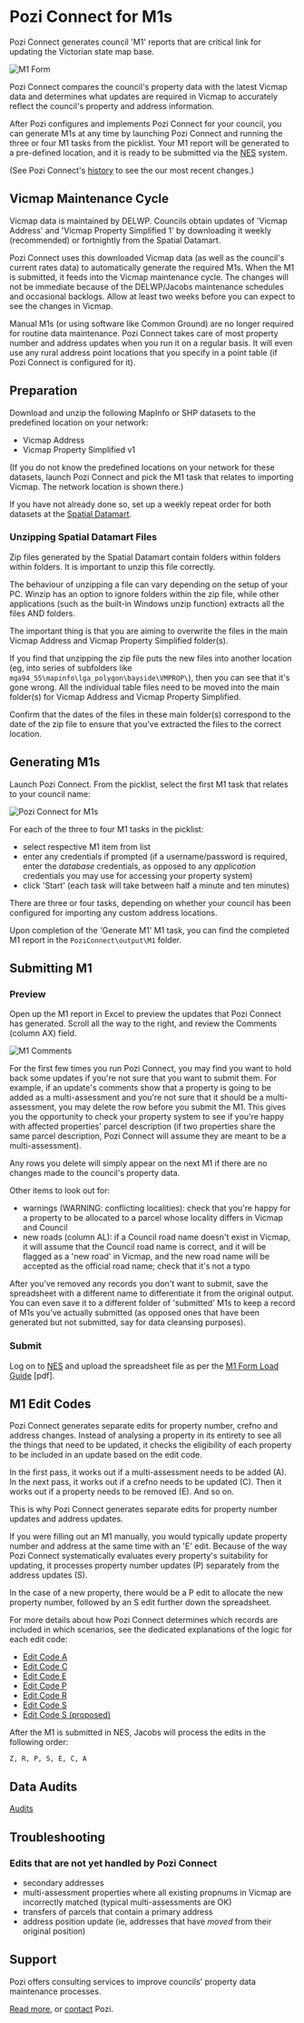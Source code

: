 # Pozi Connect for M1s

Pozi Connect generates council 'M1' reports that are critical link for updating the Victorian state map base.

![M1 Form](http://i.imgur.com/rlp9JKS.jpg "M1 Form")

Pozi Connect compares the council's property data with the latest Vicmap data and determines what updates are required in Vicmap to accurately reflect the council's property and address information.

After Pozi configures and implements Pozi Connect for your council, you can generate M1s at any time by launching Pozi Connect and running the three or four M1 tasks from the picklist. Your M1 report will be generated to a pre-defined location, and it is ready to be submitted via the [NES](http://nes.land.vic.gov.au/WebSite/Login.aspx) system.

(See Pozi Connect's [history](/poziconnect/m1s/history) to see the our most recent changes.)

## Vicmap Maintenance Cycle

Vicmap data is maintained by DELWP. Councils obtain updates of 'Vicmap Address' and 'Vicmap Property Simplified 1' by downloading it weekly (recommended) or fortnightly from the Spatial Datamart.

Pozi Connect uses this downloaded Vicmap data (as well as the council's current rates data) to automatically generate the required M1s. When the M1 is submitted, it feeds into the Vicmap maintenance cycle. The changes will not be immediate because of the DELWP/Jacobs maintenance schedules and occasional backlogs. Allow at least two weeks before you can expect to see the changes in Vicmap.

Manual M1s (or using software like Common Ground) are no longer required for routine data maintenance. Pozi Connect takes care of most property number and address updates when you run it on a regular basis. It will even use any rural address point locations that you specify in a point table (if Pozi Connect is configured for it).

## Preparation

Download and unzip the following MapInfo or SHP datasets to the predefined location on your network:

* Vicmap Address
* Vicmap Property Simplified v1

(If you do not know the predefined locations on your network for these datasets, launch Pozi Connect and pick the M1 task that relates to importing Vicmap. The network location is shown there.)

If you have not already done so, set up a weekly repeat order for both datasets at the [Spatial Datamart]( http://services.land.vic.gov.au/SpatialDatamart/).

### Unzipping Spatial Datamart Files

Zip files generated by the Spatial Datamart contain folders within folders within folders. It is important to unzip this file correctly.

The behaviour of unzipping a file can vary depending on the setup of your PC. Winzip has an option to ignore folders within the zip file, while other applications (such as the built-in Windows unzip function) extracts all the files AND folders.

The important thing is that you are aiming to overwrite the files in the main Vicmap Address and Vicmap Property Simplified folder(s).

If you find that unzipping the zip file puts the new files into another location (eg, into series of subfolders like `mga94_55\mapinfo\lga_polygon\bayside\VMPROP\`), then you can see that it's gone wrong. All the individual table files need to be moved into the main folder(s) for Vicmap Address and Vicmap Property Simplified.

Confirm that the dates of the files in these main folder(s) correspond to the date of the zip file to ensure that you've extracted the files to the correct location.

## Generating M1s

Launch Pozi Connect. From the picklist, select the first M1 task that relates to your council name:

![Pozi Connect for M1s](http://i.imgur.com/Yx9RH81.png "Pozi Connect for M1s")

For each of the three to four M1 tasks in the picklist:

* select respective M1 item from list
* enter any credentials if prompted (if a username/password is required, enter the *database* credentials, as opposed to any *application* credentials you may use for accessing your property system)
* click 'Start' (each task will take between half a minute and ten minutes)

There are three or four tasks, depending on whether your council has been configured for importing any custom address locations.

Upon completion of the 'Generate M1' M1 task, you can find the completed M1 report in the `PoziConnect\output\M1` folder.

## Submitting M1

### Preview

Open up the M1 report in Excel to preview the updates that Pozi Connect has generated. Scroll all the way to the right, and review the Comments (column AX) field.

![M1 Comments](http://i.imgur.com/bZz3m1Z.png "M1 Comments")

For the first few times you run Pozi Connect, you may find you want to hold back some updates if you're not sure that you want to submit them. For example, if an update's comments show that a property is going to be added as a multi-assessment and you're not sure that it should be a multi-assessment, you may delete the row before you submit the M1. This gives you the opportunity to check your property system to see if you're happy with affected properties' parcel description (if two properties share the same parcel description, Pozi Connect will assume they are meant to be a multi-assessment).

Any rows you delete will simply appear on the next M1 if there are no changes made to the council's property data.

Other items to look out for:

* warnings (WARNING: conflicting localities): check that you're happy for a property to be allocated to a parcel whose locality differs in Vicmap and Council
* new roads (column AL): if a Council road name doesn't exist in Vicmap, it will assume that the Council road name is correct, and it will be flagged as a 'new road' in Vicmap, and the new road name will be accepted as the official road name; check that it's not a typo

After you've removed any records you don't want to submit, save the spreadsheet with a different name to differentiate it from the original output. You can even save it to a different folder of 'submitted' M1s to keep a record of M1s you've actually submitted (as opposed ones that have been generated but not submitted, say for data cleansing purposes).

### Submit

Log on to [NES](http://nes.land.vic.gov.au/WebSite/Login.aspx) and upload the spreadsheet file as per the [M1 Form Load Guide](http://nes.land.vic.gov.au/WebSite/help/NES_Quick_Guides_-_M1_Form_Load_V1.8.pdf) [pdf].

## M1 Edit Codes

Pozi Connect generates separate edits for property number, crefno and address changes. Instead of analysing a property in its entirety to see all the things that need to be updated, it checks the eligibility of each property to be included in an update based on the edit code.

In the first pass, it works out if a multi-assessment needs to be added (A). In the next pass, it works out if a crefno needs to be updated (C). Then it works out if a property needs to be removed (E). And so on.

This is why Pozi Connect generates separate edits for property number updates and address updates.

If you were filling out an M1 manually, you would typically update property number and address at the same time with an 'E' edit. Because of the way Pozi Connect systematically evaluates every property's suitability for updating, it processes property number updates (P) separately from the address updates (S).

In the case of a new property, there would be a P edit to allocate the new property number, followed by an S edit further down the spreadsheet.

For more details about how Pozi Connect determines which records are included in which scenarios, see the dedicated explanations of the logic for each edit code:

* [Edit Code A](https://github.com/pozi/PoziConnectConfig/blob/master/~Shared/SQL/M1%20A%20Edits.md/)
* [Edit Code C](https://github.com/pozi/PoziConnectConfig/blob/master/~Shared/SQL/M1%20C%20Edits.md/)
* [Edit Code E](https://github.com/pozi/PoziConnectConfig/blob/master/~Shared/SQL/M1%20E%20Edits.md/)
* [Edit Code P](https://github.com/pozi/PoziConnectConfig/blob/master/~Shared/SQL/M1%20P%20Edits.md/)
* [Edit Code R](https://github.com/pozi/PoziConnectConfig/blob/master/~Shared/SQL/M1%20R%20Edits.md/)
* [Edit Code S](https://github.com/pozi/PoziConnectConfig/blob/master/~Shared/SQL/M1%20S%20Edits.md/)
* [Edit Code S (proposed)](https://github.com/pozi/PoziConnectConfig/blob/master/~Shared/SQL/M1%20S%20Proposed%20Edits.md/)

After the M1 is submitted in NES, Jacobs will process the edits in the following order:

```
Z, R, P, S, E, C, A
```

## Data Audits

[Audits](/poziconnect/m1s/audits)

## Troubleshooting

### Edits that are not yet handled by Pozi Connect

* secondary addresses
* multi-assessment properties where all existing propnums in Vicmap are incorrectly matched (typical multi-assessments are OK)
* transfers of parcels that contain a primary address
* address position update (ie, addresses that have *moved* from their original position)

## Support

Pozi offers consulting services to improve councils' property data maintenance processes.

[Read more](https://pozi.com/pozi-connect/), or [contact](https://pozi.com/contact/) Pozi.
